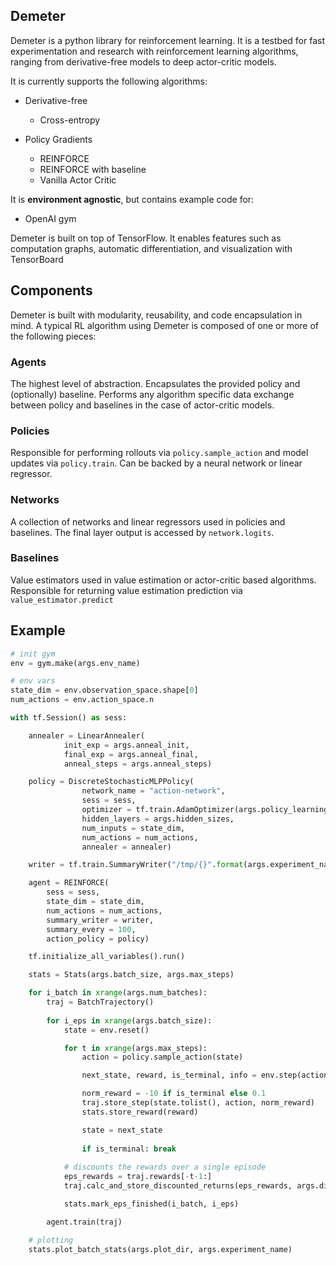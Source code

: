 Demeter
-------

Demeter is a python library for reinforcement learning. It is a testbed for fast experimentation and research with reinforcement learning algorithms, ranging from derivative-free models to deep actor-critic models.

It is currently supports the following algorithms:

* Derivative-free
  * Cross-entropy

* Policy Gradients
  * REINFORCE
  * REINFORCE with baseline
  * Vanilla Actor Critic

It is __environment agnostic__, but contains example code for:

* OpenAI gym 

Demeter is built on top of TensorFlow. It enables features such as computation graphs, automatic differentiation, and visualization with TensorBoard

## Components

Demeter is built with modularity, reusability, and code encapsulation in mind. A typical RL algorithm using Demeter is composed of one or more of the following pieces:

### Agents

The highest level of abstraction. Encapsulates the provided policy and (optionally) baseline. Performs any algorithm specific data exchange between policy and baselines in the case of actor-critic models.

### Policies

Responsible for performing rollouts via `policy.sample_action` and model updates via `policy.train`. Can be backed by a neural network or linear regressor.

### Networks

A collection of networks and linear regressors used in policies and baselines. The final layer output is accessed by `network.logits`.

### Baselines 

Value estimators used in value estimation or actor-critic based algorithms. Responsible for returning value estimation prediction via `value_estimator.predict`

## Example

```python
# init gym
env = gym.make(args.env_name)

# env vars
state_dim = env.observation_space.shape[0]
num_actions = env.action_space.n

with tf.Session() as sess:

    annealer = LinearAnnealer(
            init_exp = args.anneal_init,
            final_exp = args.anneal_final,
            anneal_steps = args.anneal_steps)

    policy = DiscreteStochasticMLPPolicy(
                network_name = "action-network",
                sess = sess, 
                optimizer = tf.train.AdamOptimizer(args.policy_learning_rate),
                hidden_layers = args.hidden_sizes,
                num_inputs = state_dim,
                num_actions = num_actions,
                annealer = annealer)

    writer = tf.train.SummaryWriter("/tmp/{}".format(args.experiment_name))

    agent = REINFORCE(
        sess = sess,
        state_dim = state_dim,
        num_actions = num_actions,
        summary_writer = writer,
        summary_every = 100,
        action_policy = policy)

    tf.initialize_all_variables().run()

    stats = Stats(args.batch_size, args.max_steps)

    for i_batch in xrange(args.num_batches):
        traj = BatchTrajectory()
        
        for i_eps in xrange(args.batch_size):
            state = env.reset()

            for t in xrange(args.max_steps):
                action = policy.sample_action(state)

                next_state, reward, is_terminal, info = env.step(action)

                norm_reward = -10 if is_terminal else 0.1
                traj.store_step(state.tolist(), action, norm_reward)
                stats.store_reward(reward)

                state = next_state
    
                if is_terminal: break
            
            # discounts the rewards over a single episode
            eps_rewards = traj.rewards[-t-1:]
            traj.calc_and_store_discounted_returns(eps_rewards, args.discount) 

            stats.mark_eps_finished(i_batch, i_eps)

        agent.train(traj)

    # plotting
    stats.plot_batch_stats(args.plot_dir, args.experiment_name)
```

